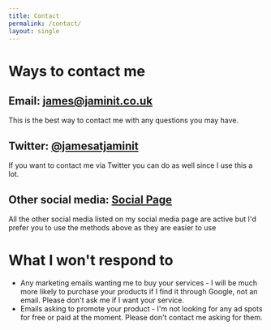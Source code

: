 ```yaml
---
title: Contact
permalink: /contact/
layout: single
---
```

# Ways to contact me
## Email: [james@jaminit.co.uk](mailto:james@jaminit.co.uk)
This is the best way to contact me with any questions you may have.
## Twitter: [@jamesatjaminit](https://twitter.com/jamesatjaminit)
If you want to contact me via Twitter you can do as well since I use this a lot.
## Other social media: [Social Page](/social/)
All the other social media listed on my social media page are active but I'd prefer you to use the methods above as they are easier to use
# What I won't respond to
* Any marketing emails wanting me to buy your services - I will be much more likely to purchase your products if I find it through Google, not an email. Please don't ask me if I want your service.
* Emails asking to promote your product - I'm not looking for any ad spots for free or paid at the moment. Please don't contact me asking for them.
